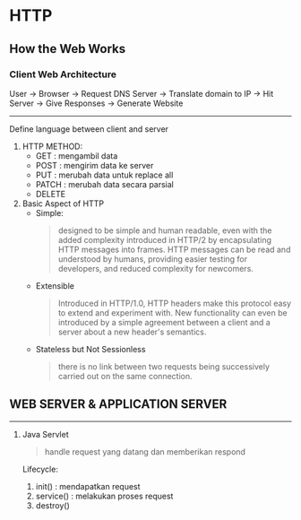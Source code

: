 # HTTP
## How the Web Works

### Client Web Architecture
User -> Browser -> Request DNS Server -> Translate domain to IP -> Hit Server -> Give Responses -> Generate Website

---

Define language between client and server
1. HTTP METHOD:
    - GET : mengambil data
    - POST : mengirim data ke server
    - PUT : merubah data untuk replace all
    - PATCH : merubah data secara parsial
    - DELETE 
2. Basic Aspect of HTTP
    - Simple:
        > designed to be simple and human readable, even with the added complexity introduced in HTTP/2 by encapsulating HTTP messages into frames. HTTP messages can be read and understood by humans, providing easier testing for developers, and reduced complexity for newcomers.
    - Extensible
        >Introduced in HTTP/1.0, HTTP headers make this protocol easy to extend and experiment with. New functionality can even be introduced by a simple agreement between a client and a server about a new header's semantics.
    - Stateless but Not Sessionless
        >there is no link between two requests being successively carried out on the same connection. 

## WEB SERVER & APPLICATION SERVER
---
1. Java Servlet
    >handle request yang datang dan memberikan respond
    
    Lifecycle:
    1. init() : mendapatkan request
    2. service() : melakukan proses request
    3. destroy()